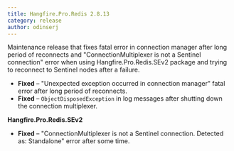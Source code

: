 ```yaml
---
title: Hangfire.Pro.Redis 2.8.13
category: release
author: odinserj
---
```


Maintenance release that fixes fatal error in connection manager after long period of reconnects and "ConnectionMultiplexer is not a Sentinel connection" error when using Hangfire.Pro.Redis.SEv2 package and trying to reconnect to Sentinel nodes after a failure.

* **Fixed** – "Unexpected exception occurred in connection manager" fatal error after long period of reconnects.
* **Fixed** – `ObjectDisposedException` in log messages after shutting down the connection multiplexer.

**Hangfire.Pro.Redis.SEv2**

* **Fixed** – "ConnectionMultiplexer is not a Sentinel connection. Detected as: Standalone" error after some time.
